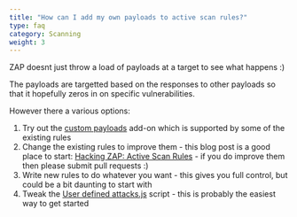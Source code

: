 ```yaml
---
title: "How can I add my own payloads to active scan rules?"
type: faq
category: Scanning
weight: 3
---
```


ZAP doesnt just throw a load of payloads at a target to see what happens :)

The payloads are targetted based on the responses to other payloads so that it hopefully zeros in on specific vulnerabilities.

However there a various options:

1. Try out the [custom payloads](/docs/desktop/addons/custom-payloads/) add-on which is supported by some of the existing rules 
1. Change the existing rules to improve them - this blog post is a good place to start: [Hacking ZAP: Active Scan Rules](https://zaproxy.blogspot.com/2014/04/hacking-zap-4-active-scan-rules.html) - if you do improve them then please submit pull requests :)
1. Write new rules to do whatever you want - this gives you full control, but could be a bit daunting to start with
1. Tweak the [User defined attacks.js](https://github.com/zaproxy/community-scripts/blob/master/active/User%20defined%20attacks.js) script - this is probably the easiest way to get started
